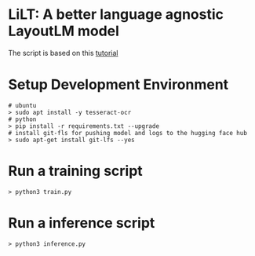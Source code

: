 # LiLT: A better language agnostic LayoutLM model
The script is based on this [tutorial](https://www.philschmid.de/fine-tuning-lilt)


# Setup Development Environment
```
# ubuntu
> sudo apt install -y tesseract-ocr
# python
> pip install -r requirements.txt --upgrade
# install git-fls for pushing model and logs to the hugging face hub
> sudo apt-get install git-lfs --yes
```

# Run a training script
```
> python3 train.py
```


# Run a inference script
```
> python3 inference.py
```